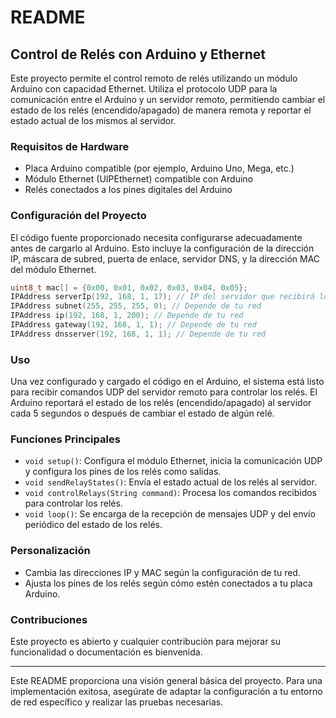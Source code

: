# README

## Control de Relés con Arduino y Ethernet

Este proyecto permite el control remoto de relés utilizando un módulo Arduino con capacidad Ethernet. Utiliza el protocolo UDP para la comunicación entre el Arduino y un servidor remoto, permitiendo cambiar el estado de los relés (encendido/apagado) de manera remota y reportar el estado actual de los mismos al servidor.

### Requisitos de Hardware

- Placa Arduino compatible (por ejemplo, Arduino Uno, Mega, etc.)
- Módulo Ethernet (UIPEthernet) compatible con Arduino
- Relés conectados a los pines digitales del Arduino

### Configuración del Proyecto

El código fuente proporcionado necesita configurarse adecuadamente antes de cargarlo al Arduino. Esto incluye la configuración de la dirección IP, máscara de subred, puerta de enlace, servidor DNS, y la dirección MAC del módulo Ethernet.

```cpp
uint8_t mac[] = {0x00, 0x01, 0x02, 0x03, 0x04, 0x05};
IPAddress serverIp(192, 168, 1, 17); // IP del servidor que recibirá los datos
IPAddress subnet(255, 255, 255, 0); // Depende de tu red
IPAddress ip(192, 168, 1, 200); // Depende de tu red
IPAddress gateway(192, 168, 1, 1); // Depende de tu red
IPAddress dnsserver(192, 168, 1, 1); // Depende de tu red
```

### Uso

Una vez configurado y cargado el código en el Arduino, el sistema está listo para recibir comandos UDP del servidor remoto para controlar los relés. El Arduino reportará el estado de los relés (encendido/apagado) al servidor cada 5 segundos o después de cambiar el estado de algún relé.

### Funciones Principales

- `void setup()`: Configura el módulo Ethernet, inicia la comunicación UDP y configura los pines de los relés como salidas.
- `void sendRelayStates()`: Envía el estado actual de los relés al servidor.
- `void controlRelays(String command)`: Procesa los comandos recibidos para controlar los relés.
- `void loop()`: Se encarga de la recepción de mensajes UDP y del envío periódico del estado de los relés.

### Personalización

- Cambia las direcciones IP y MAC según la configuración de tu red.
- Ajusta los pines de los relés según cómo estén conectados a tu placa Arduino.

### Contribuciones

Este proyecto es abierto y cualquier contribución para mejorar su funcionalidad o documentación es bienvenida. 

---

Este README proporciona una visión general básica del proyecto. Para una implementación exitosa, asegúrate de adaptar la configuración a tu entorno de red específico y realizar las pruebas necesarias.
